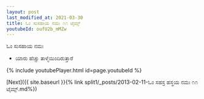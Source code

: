 ```yaml
---
layout: post
last_modified_at: 2021-03-30
title: ಓಂ ಸುಸಹಾಯ ನಮಃ ೧೧ ಟೈಮ್ಸ್
youtubeId: oufU2b_mMZw
---
```

 
 
 ಓಂ ಸುಸಹಾಯ ನಮಃ  
 
 -  ಯಾರು ಹೆಚ್ಚು ತಾಳ್ಮೆಯಿಂದಿರುತ್ತಾರೆ 
 
  
 
  
 
 
 
 
 
 


{% include youtubePlayer.html id=page.youtubeId %}
 
[Next]({{ site.baseurl }}{% link  split1/_posts/2013-02-11-ಓಂ ಸಹಸ್ರ ಹಸ್ಥಯ ನಮಃ ೧೧ ಟೈಮ್ಸ್.md%})
 
